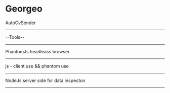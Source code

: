
# Georgeo
AutoCvSender
________________
--Tools--
_____________________________
PhantomJs headleass browser
_____________________________

js - client use && phantom use
_____________________________

NodeJs server side for data inspecton
_____________________________



